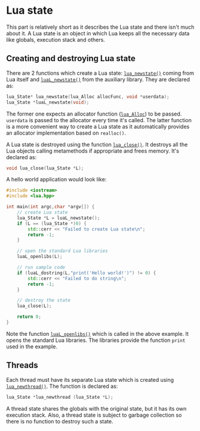 Lua state
====

This part is relatively short as it describes the Lua state and there isn't much about it. A Lua state is an object in which Lua keeps all the necessary data like globals, execution stack and others.

Creating and destroying Lua state
----

There are 2 functions which create a Lua state: [`lua_newstate()`](https://www.lua.org/manual/5.3/manual.html#lua_newstate) coming from Lua itself and [`luaL_newstate()`](https://www.lua.org/manual/5.3/manual.html#luaL_newstate) from the auxiliary library. They are declared as:
```c
lua_State* lua_newstate(lua_Alloc allocFunc, void *userdata);
lua_State *luaL_newstate(void);
```

The former one expects an allocator function ([`lua_Alloc`](https://www.lua.org/manual/5.3/manual.html#lua_Alloc)) to be passed. `userdata` is passed to the allocator every time it's called. The latter function is a more convenient way to create a Lua state as it automatically provides an allocator implementation based on `realloc()`.

A Lua state is destroyed using the function [`lua_close()`](https://www.lua.org/manual/5.3/manual.html#lua_close). It destroys all the Lua objects calling metamethods if appropriate and frees memory. It's declared as:
```c
void lua_close(lua_State *L);
```

A hello world application would look like:
```cpp
#include <iostream>
#include <lua.hpp>

int main(int argc,char *argv[]) {
    // create Lua state
    lua_State *L = luaL_newstate();
    if (L == (lua_State *)0) {
        std::cerr << "Failed to create Lua state\n";
        return -1;
    }

    // open the standard Lua libraries
    luaL_openlibs(L);

    // run sample code
    if (luaL_dostring(L,"print('Hello world!')") != 0) {
        std::cerr << "Failed to do string\n";
        return -1;
    }

    // destroy the state
    lua_close(L);

    return 0;
}
```

Note the function [`luaL_openlibs()`](https://www.lua.org/manual/5.3/manual.html#luaL_openlibs) which is called in the above example. It opens the standard Lua libraries. The libraries provide the function `print` used in the example.

Threads
----

Each thread must have its separate Lua state which is created using [`lua_newthread()`](https://www.lua.org/manual/5.3/manual.html#lua_newthread). The function is declared as:
```c
lua_State *lua_newthread (lua_State *L);
```

A thread state shares the globals with the original state, but it has its own execution stack. Also, a thread state is subject to garbage collection so there is no function to destroy such a state. 
